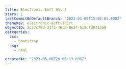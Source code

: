 ```yaml
---
title: Electronic Soft Shirt
stars: 1
lastCommitOnDefaultBranch: "2023-01-09T15:02:01.900Z"
themeKey: electronic-soft-shirt
objectID: 2c27c78d-31f3-46cd-8e54-615df39313b9
categories:
  css:
    - bootstrap
  ssg:
    - html

createdAt: "2023-05-08T20:06:13.896Z"
---
```

